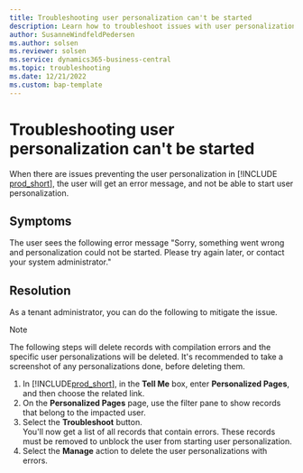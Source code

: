 ```yaml
---
title: Troubleshooting user personalization can't be started
description: Learn how to troubleshoot issues with user personalization.
author: SusanneWindfeldPedersen
ms.author: solsen
ms.reviewer: solsen
ms.service: dynamics365-business-central
ms.topic: troubleshooting
ms.date: 12/21/2022
ms.custom: bap-template
---
```


# Troubleshooting user personalization can't be started

When there are issues preventing the user personalization in [!INCLUDE [prod_short](includes/prod_short.md)], the user will get an error message, and not be able to start user personalization.

## Symptoms

The user sees the following error message "Sorry, something went wrong and personalization could not be started. Please try again later, or contact your system administrator."

## Resolution

As a tenant administrator, you can do the following to mitigate the issue. 

> [!NOTE]  
> The following steps will delete records with compilation errors and the specific user personalizations will be deleted. It's recommended to take a screenshot of any personalizations done, before deleting them.

1. In [!INCLUDE[prod_short](includes/prod_short.md)], in the **Tell Me** box, enter **Personalized Pages**, and then choose the related link.
2. On the **Personalized Pages** page, use the filter pane to show records that belong to the impacted user.
3. Select the **Troubleshoot** button.  
  You'll now get a list of all records that contain errors. These records must be removed to unblock the user from starting user personalization.  
4. Select the **Manage** action to delete the user personalizations with errors.